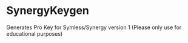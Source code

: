 # SynergyKeygen
Generates Pro Key for Symless/Synergy version 1 (Please only use for educational purposes)
